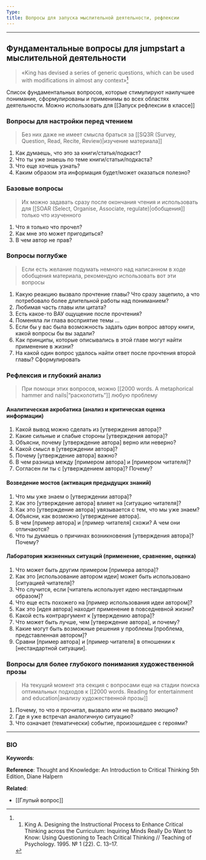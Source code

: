 ```yaml
---
Type:
title: Вопросы для запуска мыслительной деятельности, рефлексии
---
```

***
## Фундаментальные вопросы для jumpstart а мыслительной деятельности

>«King has devised a series of generic questions, which can be used with modifications in almost any context»[^1]

Список фундаментальных вопросов, которые стимулируют наилучшее понимание, сформулированы и применимы во всех областях деятельности. Можно использовать для [[Запуск рефлексии в классе]]

### Вопросы для настройки перед чтением

> Без них даже не имеет смысла браться за [[SQ3R (Survey, Question, Read, Recite, Review)|изучение материала]]

1. Как думаешь, что это за книги/статья/подкаст?
2. Что ты уже знаешь по теме книги/статьи/подкаста?
3. Что еще хочешь узнать?
4. Каким образом эта информация будет/может оказаться полезно?

### Базовые вопросы

> Их можно задавать сразу после окончания чтения и использовать для [[SOAR (Select, Organise, Associate, regulate)|обобщения]] только что изученного

1.  Что я только что прочел?
2.  Как мне это может пригодиться?
3.  В чем автор не прав?

### Вопросы поглубже

> Если есть желание подумать немного над написанном в ходе обобщения материала, рекомендую использовать вот эти вопросы

1.  Какую реакцию вызвало прочтение главы? Что сразу зацепило, а что потребовало более длительной работы над пониманием?
2.  Любимая часть главы или цитата?
3.  Есть какое-то ВАУ ощущение после прочтения?
4.  Поменяла ли глава восприятие темы ...
5.  Если бы у вас была возможность задать один вопрос автору книги, какой вопросы бы вы задали?
6.  Как принципы, которые описывались в этой главе могут найти применение в жизни?
7.  На какой один вопрос удалось найти ответ после прочтения второй главы? Сформулировать

### Рефлексия и глубокий анализ

> При помощи этих вопросов, можно [[2000 words. A metaphorical hammer and nails|“расколотить”]] любую проблему

#### Аналитическая акробатика (анализ и критическая оценка информации)

1. Какой вывод можно сделать из [утверждения автора]?
2. Какие сильные и слабые стороны [утверждения автора]?
3. Объясни, почему [утверждение автора] верно или неверно?
4. Какой смысл в [утверждении автора]?
5. Почему [утверждение автора] важно?
6. В чем разница между [примером автора] и [примером читателя]?
7. Согласен ли ты с [утверждением автора]? Почему?

#### Возведение мостов (активация предыдущих знаний)

1. Что мы уже знаем о [утверждении автора]?
2. Как это [утверждение автора] влияет на [ситуацию читателя]?
3. Как это [утверждение автора] увязывается с тем, что мы уже знаем?
4. Объясни, как возможно [утверждение автора].
5. В чем [пример автора] и [пример читателя] схожи? А чем они отличаются?
6. Что ты думаешь о причинах возникновения [утверждения автора]? Почему?

#### Лаборатория жизненных ситуаций (применение, сравнение, оценка)

1. Что может быть другим примером [примера автора]?
2. Как это [использование автором идеи] может быть использовано [ситуацией читателя]?
3. Что случится, если [читатель использует идею нестандартным образом]?
4. Что еще есть похожего на [пример использования идеи автором]?
5. Как это [идея автора] находит применение в повседневной жизни?
6. Какой есть контраргумент к [утверждению автора]?
7. Что может быть лучше, чем [утверждение автора], и почему?
8. Какие могут быть возможные решения у проблемы [проблема, представленная автором]?
9. Сравни [пример автора] и [пример читателя] в отношении к [нестандартной ситуации].

### Вопросы для более глубокого понимания художественной прозы

> На текущий момент эта секция с вопросами еще на стадии поиска оптимальных подходов к [[2000 words. Reading for entertainment and education|анализу художественной прозы]]

1. Почему, то что я прочитал, вызвало или не вызвало эмоцию?
2. Где я уже встречал аналогичную ситуацию?
3. Что означает (тематически) событие, произошедшее с героями?

---
### BIO
**Keywords**:

**Reference**: Thought and Knowledge: An Introduction to Critical Thinking 5th Edition, Diane Halpern

**Related**:
- [[Глупый вопрос]]

[^1]: 1. King A. Designing the Instructional Process to Enhance Critical Thinking across the Curriculum: Inquiring Minds Really Do Want to Know: Using Questioning to Teach Critical Thinking // Teaching of Psychology. 1995. № 1 (22). C. 13–17.